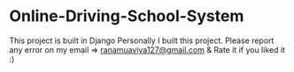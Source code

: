 # Online-Driving-School-System
This project is built in Django
Personally I built this project. Please report any error on my email => 
ranamuaviya127@gmail.com
& Rate it if you liked it :)
